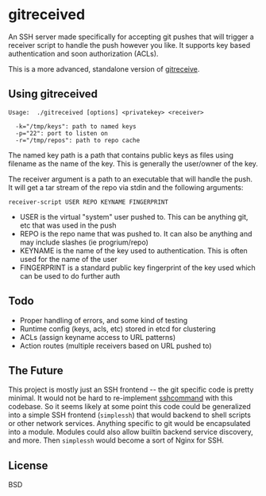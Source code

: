 # gitreceived

An SSH server made specifically for accepting git pushes that will trigger a receiver script to handle the push however you like. It supports key based authentication and soon authorization (ACLs). 

This is a more advanced, standalone version of [gitreceive](https://github.com/progrium/gitreceive).

## Using gitreceived

```
Usage:  ./gitreceived [options] <privatekey> <receiver>

  -k="/tmp/keys": path to named keys
  -p="22": port to listen on
  -r="/tmp/repos": path to repo cache
```

The named key path is a path that contains public keys as files using filename as the name of the key. This is generally the user/owner of the key. 

The receiver argument is a path to an executable that will handle the push. It will get a tar stream of the repo via stdin and the following arguments:

	receiver-script USER REPO KEYNAME FINGERPRINT

* USER is the virtual "system" user pushed to. This can be anything git, etc that was used in the push
* REPO is the repo name that was pushed to. It can also be anything and may include slashes (ie progrium/repo)
* KEYNAME is the name of the key used to authentication. This is often used for the name of the user
* FINGERPRINT is a standard public key fingerprint of the key used which can be used to do further auth

## Todo

* Proper handling of errors, and some kind of testing
* Runtime config (keys, acls, etc) stored in etcd for clustering
* ACLs (assign keyname access to URL patterns)
* Action routes (multiple receivers based on URL pushed to)

## The Future

This project is mostly just an SSH frontend -- the git specific code is pretty minimal. It would not be hard to re-implement [sshcommand](https://github.com/progrium/sshcommand) with this codebase. So it seems likely at some point this code could be generalized into a simple SSH frontend (`simplessh`) that would backend to shell scripts or other network services. Anything specific to git would be encapsulated into a module. Modules could also allow builtin backend service discovery, and more. Then `simplessh` would become a sort of Nginx for SSH.

## License
 
 BSD
